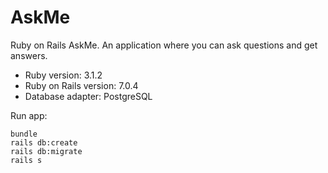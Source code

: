 # AskMe

Ruby on Rails AskMe. An application where you can ask questions and get answers.

* Ruby version: 3.1.2
* Ruby on Rails version: 7.0.4
* Database adapter: PostgreSQL

Run app:

```
bundle
rails db:create
rails db:migrate
rails s
```

